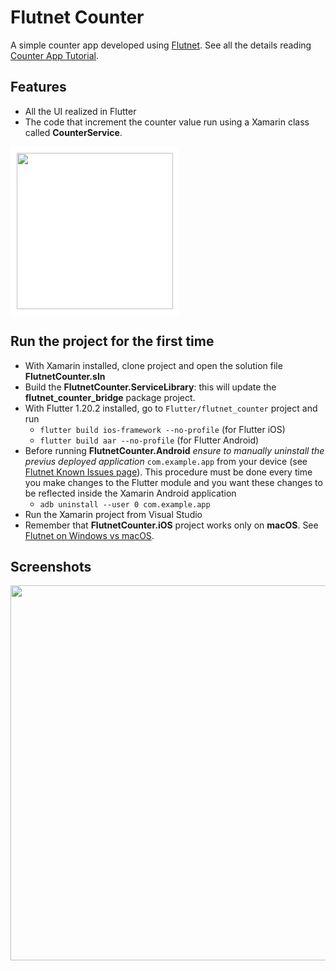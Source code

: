 # Flutnet Counter

A simple counter app developed using [Flutnet](https://www.flutnet.com). See all the details reading [Counter App Tutorial](https://www.flutnet.com/Documentation/Samples-Tutorials/Flutnet-Counter).

## Features

- All the UI realized in Flutter
- The code that increment the counter value run using a Xamarin class called **CounterService**.

<img src="github_assets/sketch.png" height="250" style="background-color:white; padding:10px;">

## Run the project for the first time

- With Xamarin installed, clone project and open the solution file **FlutnetCounter.sln**
- Build the **FlutnetCounter.ServiceLibrary**: this will update the **flutnet_counter_bridge** package project.
- With Flutter 1.20.2 installed, go to `Flutter/flutnet_counter` project and run 
    - `flutter build ios-framework --no-profile` (for Flutter iOS)
    - `flutter build aar --no-profile` (for Flutter Android)
- Before running **FlutnetCounter.Android** _ensure to manually uninstall the previus deployed application_ `com.example.app` from your device (see [Flutnet Known Issues page](https://www.flutnet.com/Download/Release-Notes/Known-Issues)). This procedure must be done every time you make changes to the Flutter module and you want these changes to be reflected inside the Xamarin Android application
    - `adb uninstall --user 0 com.example.app`
- Run the Xamarin project from Visual Studio
- Remember that **FlutnetCounter.iOS** project works only on **macOS**. See [Flutnet on Windows vs macOS](https://www.flutnet.com/Documentation/Getting-Started/Flutnet-on-Windows-vs-macOS).

## Screenshots

<img src="github_assets/app.gif" height="600">
